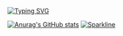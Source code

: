 [![Typing SVG](https://readme-typing-svg.demolab.com/?lines=I+use+replit+https://replit.com/@SamsonOrr)](https://replit.com/@SamsonOrr)

[![Anurag's GitHub stats](https://github-readme-stats.vercel.app/api?username=xX171129Xx)](https://github.com/anuraghazra/github-readme-stats)
[![Sparkline](https://stars.medv.io/xX171129Xx/xX171129Xx.svg)](https://stars.medv.io/xX171129Xx/xX171129Xx)
<!---
xX171129Xx/xX171129Xx is a ✨ special ✨ repository because its `README.md` (this file) appears on your GitHub profile.
You can click the Preview link to take a look at your changes.
--->

